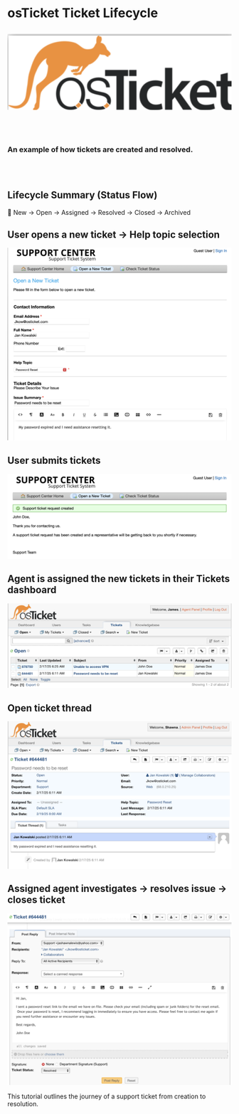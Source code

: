 # osTicket Ticket Lifecycle
![alt text](images/logo%20copy.png)
---

<br>
<br>

### An example of how tickets are created and resolved.
<br>
<br>

## Lifecycle Summary (Status Flow)
📌 New → Open → Assigned → Resolved → Closed → Archived

## User opens a new ticket →  Help topic selection  
![Opens new ticket](images/TICKETLIFECYCLE7.png)


## User submits tickets
![alt text](images/TICKETLIFECYCLE9.png)

## Agent is assigned the new tickets in their __Tickets__ dashboard
![alt text](images/TICKETLIFECYCLE4.png)

## Open ticket thread
![alt text](images/TICKETLIFECYCLE8.png)

## Assigned agent investigates → resolves issue →  closes ticket
![alt text](images/TICKETLIFECYCLE6.png)

This tutorial outlines the journey of a support ticket from creation to resolution.





